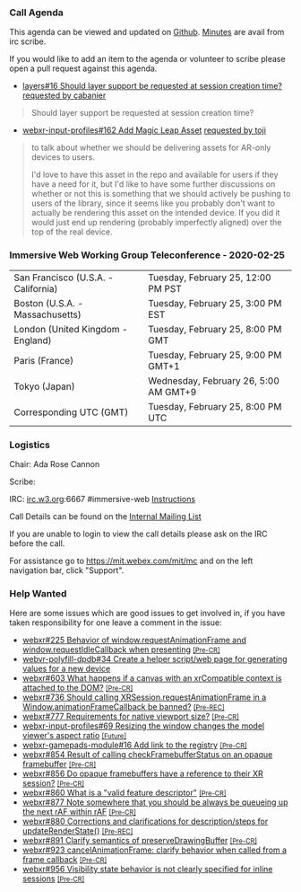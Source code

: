 ### Call Agenda

This agenda can be viewed and updated on [Github](https://github.com/immersive-web/administrivia/blob/master/meetings/wg/2020-02-25-Immersive_Web_Working_Group_Teleconference-agenda.md).
[Minutes](https://www.w3.org/2020/02/25-immersive-web-minutes.html) are avail from irc scribe.

If you would like to add an item to the agenda or volunteer to scribe please open a pull request against this agenda.

* [layers#16 Should layer support be requested at session creation time?](https://github.com/immersive-web/layers/issues/16) [requested by cabanier](https://github.com/immersive-web/layers/issues/16#issuecomment-585940264)
> Should layer support be requested at session creation time?

* [webxr-input-profiles#162 Add Magic Leap Asset](https://github.com/immersive-web/webxr-input-profiles/pull/162) [requested by toji](https://github.com/immersive-web/webxr-input-profiles/pull/162#issuecomment-590488819)
> to talk about whether we should be delivering assets for AR-only devices to users.
>
>I'd love to have this asset in the repo and available for users if they have a need for it, but I'd like to have some further discussions on whether or not this is something that we should actively be pushing to users of the library, since it seems like you probably don't want to actually be rendering this asset on the intended device. If you did it would just end up rendering (probably imperfectly aligned) over the top of the real device.

### Immersive Web Working Group Teleconference - 2020-02-25

<table>
<tr><td> San Francisco (U.S.A. - California) <td> Tuesday, February 25, 12:00 PM PST
<tr><td> Boston (U.S.A. - Massachusetts) <td> Tuesday, February 25, 3:00 PM EST
<tr><td> London (United Kingdom - England) <td> Tuesday, February 25, 8:00 PM GMT
<tr><td> Paris (France) <td> Tuesday, February 25, 9:00 PM GMT+1
<tr><td> Tokyo (Japan) <td> Wednesday, February 26, 5:00 AM GMT+9
<tr><td> Corresponding UTC (GMT) <td> Tuesday, February 25, 8:00 PM UTC
</table>

### Logistics

Chair: Ada Rose Cannon

Scribe:

IRC: [irc.w3.org](http://irc.w3.org/):6667 #immersive-web [Instructions](https://github.com/immersive-web/administrivia/blob/master/IRC.md)

Call Details can be found on the [Internal Mailing List](https://lists.w3.org/Archives/Member/internal-immersive-web/2019Feb/0002.html)

If you are unable to login to view the call details please ask on the IRC before the call.

For assistance go to https://mit.webex.com/mit/mc  and on the left navigation bar, click "Support".

### Help Wanted

Here are some issues which are good issues to get involved in, if you have taken responsibility for one leave a comment in the issue:

- [webxr#225 Behavior of window.requestAnimationFrame and window.requestIdleCallback when presenting](https://github.com/immersive-web/webxr/issues/225) [<small>[Pre-CR]</small>](https://api.github.com/repos/immersive-web/webxr/milestones/3)
- [webvr-polyfill-dpdb#34 Create a helper script/web page for generating values for a new device](https://github.com/immersive-web/webvr-polyfill-dpdb/issues/34)
- [webxr#603 What happens if a canvas with an xrCompatible context is attached to the DOM?](https://github.com/immersive-web/webxr/issues/603) [<small>[Pre-CR]</small>](https://api.github.com/repos/immersive-web/webxr/milestones/3)
- [webxr#736 Should calling XRSession.requestAnimationFrame in a Window.animationFrameCallback be banned?](https://github.com/immersive-web/webxr/issues/736) [<small>[Pre-REC]</small>](https://api.github.com/repos/immersive-web/webxr/milestones/16)
- [webxr#777 Requirements for native viewport size?](https://github.com/immersive-web/webxr/issues/777) [<small>[Pre-CR]</small>](https://api.github.com/repos/immersive-web/webxr/milestones/3)
- [webxr-input-profiles#69 Resizing the window changes the model viewer's aspect ratio](https://github.com/immersive-web/webxr-input-profiles/issues/69) [<small>[Future]</small>](https://api.github.com/repos/immersive-web/webxr-input-profiles/milestones/4)
- [webxr-gamepads-module#16 Add link to the registry](https://github.com/immersive-web/webxr-gamepads-module/issues/16) [<small>[Pre-CR]</small>](https://api.github.com/repos/immersive-web/webxr-gamepads-module/milestones/1)
- [webxr#854 Result of calling checkFramebufferStatus on an opaque framebuffer](https://github.com/immersive-web/webxr/issues/854) [<small>[Pre-CR]</small>](https://api.github.com/repos/immersive-web/webxr/milestones/3)
- [webxr#856 Do opaque framebuffers have a reference to their XR session?](https://github.com/immersive-web/webxr/issues/856) [<small>[Pre-CR]</small>](https://api.github.com/repos/immersive-web/webxr/milestones/3)
- [webxr#860 What is a "valid feature descriptor"](https://github.com/immersive-web/webxr/issues/860) [<small>[Pre-CR]</small>](https://api.github.com/repos/immersive-web/webxr/milestones/3)
- [webxr#877 Note somewhere that you should be always be queueing up the next rAF within rAF](https://github.com/immersive-web/webxr/issues/877) [<small>[Pre-CR]</small>](https://api.github.com/repos/immersive-web/webxr/milestones/3)
- [webxr#880 Corrections and clarifications for description/steps for updateRenderState()](https://github.com/immersive-web/webxr/issues/880) [<small>[Pre-REC]</small>](https://api.github.com/repos/immersive-web/webxr/milestones/16)
- [webxr#891 Clarify semantics of preserveDrawingBuffer](https://github.com/immersive-web/webxr/issues/891) [<small>[Pre-CR]</small>](https://api.github.com/repos/immersive-web/webxr/milestones/3)
- [webxr#923 cancelAnimationFrame: clarify behavior when called from a frame callback](https://github.com/immersive-web/webxr/issues/923) [<small>[Pre-CR]</small>](https://api.github.com/repos/immersive-web/webxr/milestones/3)
- [webxr#956 Visibility state behavior is not clearly specified for inline sessions](https://github.com/immersive-web/webxr/issues/956) [<small>[Pre-CR]</small>](https://api.github.com/repos/immersive-web/webxr/milestones/3)


              
